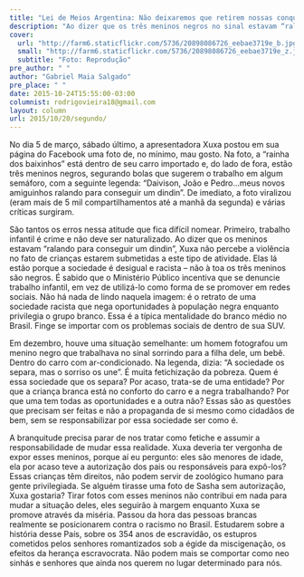 ```yaml
---
title: "Lei de Meios Argentina: Não deixaremos que retirem nossas conquistas"
description: "Ao dizer que os três meninos negros no sinal estavam “ralando para conseguir um dindin”, Xuxa não percebe a violência e o racismo da situação"
cover:
  url: "http://farm6.staticflickr.com/5736/20898086726_eebae3719e_b.jpg"
  small: "http://farm6.staticflickr.com/5736/20898086726_eebae3719e_z.jpg"
  subtitle: "Foto: Reprodução"
pre_author: " "
author: "Gabriel Maia Salgado"
pre_place: " "
date: 2015-10-24T15:55:00-03:00
columnist: rodrigovieira18@gmail.com
layout: column
url: 2015/10/20/segundo/
---
```

<p align="left"> No dia 5 de março, sábado último, a apresentadora Xuxa postou em sua página do Facebook uma foto de, no mínimo, mau gosto. Na foto, a “rainha dos baixinhos” está dentro de seu carro importado e, do lado de fora, estão três meninos negros, segurando bolas que sugerem o trabalho em algum semáforo, com a seguinte legenda: “Daivison, João e Pedro...meus novos amiguinhos ralando para conseguir um dindin”. De imediato, a foto viralizou (eram mais de 5 mil compartilhamentos até a manhã da segunda) e várias críticas surgiram.</p>
<p align="left"> São tantos os erros nessa atitude que fica difícil nomear. Primeiro,  trabalho infantil é crime e não deve ser naturalizado. Ao dizer que os meninos estavam “ralando para conseguir um dindin”, Xuxa não percebe a violência no fato de crianças estarem submetidas a este tipo de atividade. Elas lá estão porque a sociedade é desigual e racista – não à toa os três meninos são negros. É sabido que o Ministério Público incentiva que se denuncie trabalho infantil, em vez de utilizá-lo como forma de se promover em redes sociais. Não há nada de lindo naquela imagem: é o retrato de uma sociedade racista que nega oportunidades à população negra enquanto privilegia o grupo branco. Essa é a típica mentalidade do branco médio no Brasil. Finge se importar com os problemas sociais de dentro de sua SUV.</p>
<p align="left"> Em dezembro, houve uma situação semelhante: um homem fotografou um menino negro que trabalhava no sinal sorrindo para a filha dele, um bebê. Dentro do carro com ar-condicionado. Na legenda, dizia: “A sociedade os separa, mas o sorriso os une”. É muita fetichização da pobreza. Quem é essa sociedade que os separa? Por acaso, trata-se de uma entidade? Por que a criança branca está no conforto do carro e a negra trabalhando? Por que uma tem todas as oportunidades e a outra não?
Essas são as questões que precisam ser feitas e não a propaganda de si mesmo como cidadãos de bem, sem se responsabilizar por essa sociedade ser como é.</p>
<p align="left"> A branquitude precisa parar de nos tratar como fetiche e assumir a responsabilidade de mudar essa realidade. Xuxa deveria ter vergonha de expor esses meninos, porque aí eu pergunto: eles são menores de idade, ela por acaso teve a autorização dos pais ou responsáveis para expô-los? Essas crianças têm direitos, não podem servir de zoológico humano para gente privilegiada. Se alguém tirasse uma foto de Sasha sem autorização, Xuxa gostaria? Tirar  fotos com esses meninos não contribui em nada para mudar a situação deles, eles seguirão à margem enquanto Xuxa se promove através da miséria. Passou da hora das pessoas brancas realmente se posicionarem contra o racismo no Brasil. Estudarem sobre a história desse País, sobre os 354 anos de escravidão, os estupros cometidos pelos senhores romantizados sob a égide da miscigenação, os efeitos da herança escravocrata. Não podem mais se comportar como neo sinhás e senhores que ainda nos querem no lugar determinado para nós.</p>
<p align="left">
</p>
